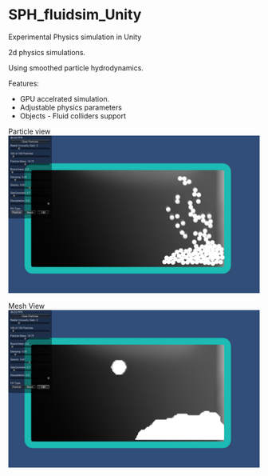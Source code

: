 # SPH_fluidsim_Unity

Experimental Physics simulation in Unity

2d physics simulations.

Using smoothed particle hydrodynamics.

Features:

* GPU accelrated simulation.
* Adjustable physics parameters
* Objects - Fluid colliders support

Particle view
<img src="https://raw.githubusercontent.com/anhmiuhv/SPH_fluidsim_Unity/master/Resourses/particle.png"  />

Mesh View
<img src="https://raw.githubusercontent.com/anhmiuhv/SPH_fluidsim_Unity/master/Resourses/mesh.png"  />
